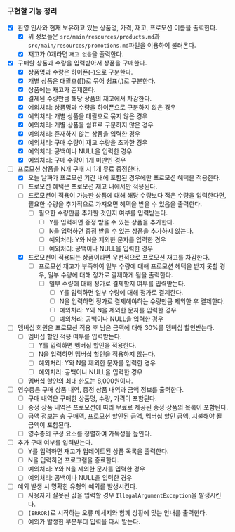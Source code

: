 ### 구현할 기능 정리

- [x] 환영 인사와 현재 보유하고 있는 상품명, 가격, 재고, 프로모션 이름을 출력한다.
    - [x] 위 정보들은 `src/main/resources/products.md`과 `src/main/resources/promotions.md`파일을 이용하여 불러온다.
    - [x] 재고가 0개라면 `재고 없음`을 출력한다.
- [x] 구매할 상품과 수량을 입력받아서 상품을 구매한다.
    - [x] 상품명과 수량은 하이픈(-)으로 구분한다.
    - [x] 개별 상품은 대괄호([])로 묶어 쉼표(,)로 구분한다.
    - [x] 상품에는 재고가 존재한다.
    - [x] 결제된 수량만큼 해당 상품의 재고에서 차감한다.
    - [x] 예외처리: 상품명과 수량을 하이픈으로 구분하지 않은 경우
    - [x] 예외처리: 개별 상품을 대괄호로 묶지 않은 경우
    - [x] 예외처리: 개별 상품을 쉼표로 구분하지 않은 경우
    - [x] 예외처리: 존재하지 않는 상품을 입력한 경우
    - [x] 예외처리: 구매 수량이 재고 수량을 초과한 경우
    - [x] 예외처리: 공백이나 NULL을 입력한 경우
    - [x] 예외처리: 구매 수량이 1개 미만인 경우
- [ ] 프로모션 상품을 N개 구매 시 1개 무료 증정한다.
    - [x] 오늘 날짜가 프로모션 기간 내에 포함된 경우에만 프로모션 혜택을 적용한다.
    - [ ] 프로모션 혜택은 프로모션 재고 내에서만 적용된다.
    - [ ] 프로모션이 적용이 가능한 상품에 대해 해당 수량보다 적은 수량을 입력한다면, 필요한 수량을 추가적으로 가져오면 혜택을 받을 수 있음을 출력한다.
        - [ ] 필요한 수량만큼 추가할 것인지 여부를 입력받는다.
            - [ ] Y를 입력하면 증정 받을 수 있는 상품을 추가한다.
            - [ ] N을 입력하면 증정 받을 수 있는 상품을 추가하지 않는다.
            - [ ] 예외처리: Y와 N을 제외한 문자를 입력한 경우
            - [ ] 예외처리: 공백이나 NULL을 입력한 경우
    - [x] 프로모션이 적용되는 상품이라면 우선적으로 프로모션 재고를 차감한다.
        - [ ] 프로모션 재고가 부족하여 일부 수량에 대해 프로모션 혜택을 받지 못할 경우, 일부 수량에 대해 정가로 결제하게 됨을 출력한다.
            - [ ] 일부 수량에 대해 정가로 결제할지 여부를 입력받는다.
                - [ ] Y를 입력하면 일부 수량에 대해 정가로 결제한다.
                - [ ] N을 입력하면 정가로 결제해야하는 수량만큼 제외한 후 결제한다.
                - [ ] 예외처리: Y와 N을 제외한 문자를 입력한 경우
                - [ ] 예외처리: 공백이나 NULL을 입력한 경우
- [ ] 멤버십 회원은 프로모션 적용 후 남은 금액에 대해 30%를 멤버십 할인받는다.
    - [ ] 멤버십 할인 적용 여부를 입력받는다.
        - [ ] Y를 입력하면 멤버십 할인을 적용한다.
        - [ ] N을 입력하면 멤버십 할인을 적용하지 않는다.
        - [ ] 예외처리: Y와 N을 제외한 문자를 입력한 경우
        - [ ] 예외처리: 공백이나 NULL을 입력한 경우
    - [ ] 멤버십 할인의 최대 한도는 8,000원이다.
- [ ] 영수증은 구매 상품 내역, 증정 상품 내역과 금액 정보를 출력한다.
    - [ ] 구매 내역은 구매한 상품명, 수량, 가격이 포함된다.
    - [ ] 증정 상품 내역은 프로모션에 따라 무료로 제공된 증정 상품의 목록이 포함된다.
    - [ ] 금액 정보는 총 구매액, 프로모션 할인된 금액, 멤버십 할인 금액, 지불해야 될 금액이 포함된다.
    - [ ] 영수증의 구성 요소를 정렬하여 가독성을 높인다.
- [ ] 추가 구매 여부를 입력받는다.
    - [ ] Y를 입력하면 재고가 업데이트된 상품 목록을 출력한다.
    - [ ] N을 입력하면 프로그램을 종료한다.
    - [ ] 예외처리: Y와 N을 제외한 문자를 입력한 경우
    - [ ] 예외처리: 공백이나 NULL을 입력한 경우
- [ ] 예외 발생 시 명확한 유형의 예외를 발생시킨다.
    - [ ] 사용자가 잘못된 값을 입력할 경우 `IllegalArgumentException`을 발생시킨다.
    - [ ] `[ERROR]`로 시작하는 오류 메세지와 함께 상황에 맞는 안내를 출력한다.
    - [ ] 예외가 발생한 부분부터 입력을 다시 받는다.